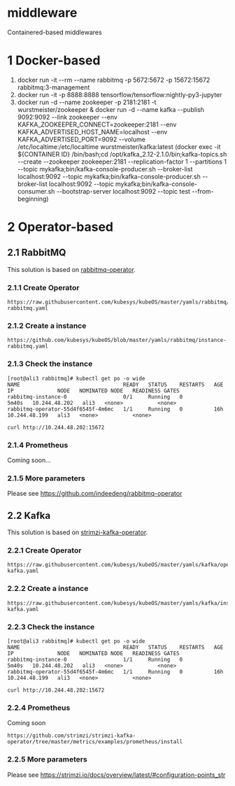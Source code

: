 # middleware
Containered-based middlewares

# 1 Docker-based

1. docker run -it --rm --name rabbitmq -p 5672:5672 -p 15672:15672 rabbitmq:3-management
2. docker run -it -p 8888:8888 tensorflow/tensorflow:nightly-py3-jupyter
3. docker run -d --name zookeeper -p 2181:2181 -t wurstmeister/zookeeper  & docker run -d --name kafka --publish 9092:9092 --link zookeeper --env KAFKA_ZOOKEEPER_CONNECT=zookeeper:2181 --env KAFKA_ADVERTISED_HOST_NAME=localhost --env KAFKA_ADVERTISED_PORT=9092 --volume /etc/localtime:/etc/localtime wurstmeister/kafka:latest (docker exec -it ${CONTAINER ID} /bin/bash;cd /opt/kafka_2.12-2.1.0/bin;kafka-topics.sh --create --zookeeper zookeeper:2181 --replication-factor 1 --partitions 1 --topic mykafka;bin/kafka-console-producer.sh --broker-list localhost:9092 --topic mykafka;bin/kafka-console-producer.sh --broker-list localhost:9092 --topic mykafka;bin/kafka-console-consumer.sh --bootstrap-server localhost:9092 --topic test --from-beginning)

# 2 Operator-based

## 2.1 RabbitMQ

This solution is based on [rabbitmq-operator](https://github.com/indeedeng/rabbitmq-operator).

### 2.1.1 Create Operator

```
https://raw.githubusercontent.com/kubesys/kubeOS/master/yamls/rabbitmq/operator-rabbitmq.yaml
```

### 2.1.2 Create a instance

```
https://github.com/kubesys/kubeOS/blob/master/yamls/rabbitmq/instance-rabbitmq.yaml
```

### 2.1.3 Check the instance

```
[root@ali3 rabbitmq]# kubectl get po -o wide
NAME                                 READY   STATUS    RESTARTS   AGE     IP              NODE   NOMINATED NODE   READINESS GATES
rabbitmq-instance-0                  0/1     Running   0          5m40s   10.244.48.202   ali3   <none>           <none>
rabbitmq-operator-55d4f6545f-4m6mc   1/1     Running   0          16h     10.244.48.199   ali3   <none>           <none>
```

```
curl http://10.244.48.202:15672
```

### 2.1.4 Prometheus

Coming soon...

### 2.1.5 More parameters

Please see https://github.com/indeedeng/rabbitmq-operator


## 2.2 Kafka

This solution is based on [strimzi-kafka-operator](https://github.com/strimzi/strimzi-kafka-operator).

### 2.2.1 Create Operator

```
https://raw.githubusercontent.com/kubesys/kubeOS/master/yamls/kafka/operator-kafka.yaml
```

### 2.2.2 Create a instance

```
https://raw.githubusercontent.com/kubesys/kubeOS/master/yamls/kafka/instance-kafka.yaml
```

### 2.2.3 Check the instance

```
[root@ali3 rabbitmq]# kubectl get po -o wide
NAME                                 READY   STATUS    RESTARTS   AGE     IP              NODE   NOMINATED NODE   READINESS GATES
rabbitmq-instance-0                  1/1     Running   0          5m40s   10.244.48.202   ali3   <none>           <none>
rabbitmq-operator-55d4f6545f-4m6mc   1/1     Running   0          16h     10.244.48.199   ali3   <none>           <none>
```

```
curl http://10.244.48.202:15672
```

### 2.2.4 Prometheus

Coming soon

```
https://github.com/strimzi/strimzi-kafka-operator/tree/master/metrics/examples/prometheus/install
```

### 2.2.5 More parameters

Please see https://strimzi.io/docs/overview/latest/#configuration-points_str

